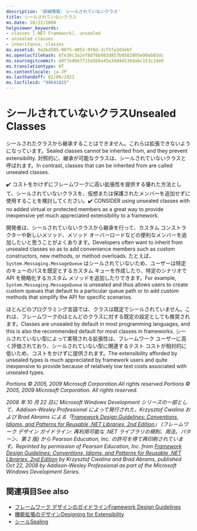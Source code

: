```yaml
---
description: '詳細情報: シールされていないクラス'
title: シールされていないクラス
ms.date: 10/22/2008
helpviewer_keywords:
- classes [.NET Framework], unsealed
- unsealed classes
- inheritance, classes
ms.assetid: 9a3bd505-90f5-4053-9f0d-3cf5fa3d3ebf
ms.openlocfilehash: 6fe30c3a2ef8df6b983d857b9502805e90ab83dc
ms.sourcegitcommit: ddf7edb67715a5b9a45e3dd44536dabc153c1de0
ms.translationtype: HT
ms.contentlocale: ja-JP
ms.lasthandoff: 02/06/2021
ms.locfileid: "99641825"
---
```

# <a name="unsealed-classes"></a><span data-ttu-id="39fcc-103">シールされていないクラス</span><span class="sxs-lookup"><span data-stu-id="39fcc-103">Unsealed Classes</span></span>

<span data-ttu-id="39fcc-104">シールされたクラスから継承することはできません。これらは拡張できないようになっています。</span><span class="sxs-lookup"><span data-stu-id="39fcc-104">Sealed classes cannot be inherited from, and they prevent extensibility.</span></span> <span data-ttu-id="39fcc-105">対照的に、継承が可能なクラスは、シールされていないクラスと呼ばれます。</span><span class="sxs-lookup"><span data-stu-id="39fcc-105">In contrast, classes that can be inherited from are called unsealed classes.</span></span>

 <span data-ttu-id="39fcc-106">✔️ コストをかけずにフレームワークに高い拡張性を提供する優れた方法として、シールされていないクラスを、仮想または保護されたメンバーを追加せずに使用することを検討してください。</span><span class="sxs-lookup"><span data-stu-id="39fcc-106">✔️ CONSIDER using unsealed classes with no added virtual or protected members as a great way to provide inexpensive yet much appreciated extensibility to a framework.</span></span>

 <span data-ttu-id="39fcc-107">開発者は、シールされていないクラスから継承を行って、カスタム コンストラクターや新しいメソッド、メソッド オーバーロードなどの便利なメンバーを追加したいと思うことがよくあります。</span><span class="sxs-lookup"><span data-stu-id="39fcc-107">Developers often want to inherit from unsealed classes so as to add convenience members such as custom constructors, new methods, or method overloads.</span></span> <span data-ttu-id="39fcc-108">たとえば、`System.Messaging.MessageQueue` はシールされていないため、ユーザーは特定のキューのパスを既定とするカスタム キューを作成したり、特定のシナリオで API を簡略化するカスタム メソッドを追加したりできます。</span><span class="sxs-lookup"><span data-stu-id="39fcc-108">For example,  `System.Messaging.MessageQueue` is unsealed and thus allows users to create custom queues that default to a particular queue path or to add custom methods that simplify the API for specific scenarios.</span></span>

 <span data-ttu-id="39fcc-109">ほとんどのプログラミング言語では、クラスは既定でシールされていません。これは、フレームワークのほとんどのクラスに対する既定の設定としても推奨されます。</span><span class="sxs-lookup"><span data-stu-id="39fcc-109">Classes are unsealed by default in most programming languages, and this is also the recommended default for most classes in frameworks.</span></span> <span data-ttu-id="39fcc-110">シールされていない型によって実現される拡張性は、フレームワーク ユーザーに高く評価されており、シールされていない型に関連するテスト コストが相対的に低いため、コストをかけずに提供されます。</span><span class="sxs-lookup"><span data-stu-id="39fcc-110">The extensibility afforded by unsealed types is much appreciated by framework users and quite inexpensive to provide because of relatively low test costs associated with unsealed types.</span></span>

 <span data-ttu-id="39fcc-111">*Portions © 2005, 2009 Microsoft Corporation.All rights reserved.*</span><span class="sxs-lookup"><span data-stu-id="39fcc-111">*Portions © 2005, 2009 Microsoft Corporation. All rights reserved.*</span></span>

 <span data-ttu-id="39fcc-112">*2008 年 10 月 22 日に Microsoft Windows Development シリーズの一部として、Addison-Wesley Professional によって発行された、Krzysztof Cwalina および Brad Abrams による「[Framework Design Guidelines: Conventions, Idioms, and Patterns for Reusable .NET Libraries, 2nd Edition](https://www.informit.com/store/framework-design-guidelines-conventions-idioms-and-9780321545619)」 (フレームワーク デザイン ガイドライン: 再利用可能な .NET ライブラリの規則、用法、パターン、第 2 版) から Pearson Education, Inc. の許可を得て再印刷されています。*</span><span class="sxs-lookup"><span data-stu-id="39fcc-112">*Reprinted by permission of Pearson Education, Inc. from [Framework Design Guidelines: Conventions, Idioms, and Patterns for Reusable .NET Libraries, 2nd Edition](https://www.informit.com/store/framework-design-guidelines-conventions-idioms-and-9780321545619) by Krzysztof Cwalina and Brad Abrams, published Oct 22, 2008 by Addison-Wesley Professional as part of the Microsoft Windows Development Series.*</span></span>

## <a name="see-also"></a><span data-ttu-id="39fcc-113">関連項目</span><span class="sxs-lookup"><span data-stu-id="39fcc-113">See also</span></span>

- [<span data-ttu-id="39fcc-114">フレームワーク デザインのガイドライン</span><span class="sxs-lookup"><span data-stu-id="39fcc-114">Framework Design Guidelines</span></span>](index.md)
- [<span data-ttu-id="39fcc-115">機能拡張のデザイン</span><span class="sxs-lookup"><span data-stu-id="39fcc-115">Designing for Extensibility</span></span>](designing-for-extensibility.md)
- [<span data-ttu-id="39fcc-116">シール</span><span class="sxs-lookup"><span data-stu-id="39fcc-116">Sealing</span></span>](sealing.md)
